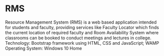 # RMS
Resource Management System (RMS) is a web based application intended for students and faculty, providing services like Faculty Locator which finds the current location of required faculty and Room Availability System where classrooms can be booked to conduct meetings and lectures in college. 
Technology: Bootstrap framework using HTML, CSS and JavaScript; WAMP
Operating System: Windows 10 Home
